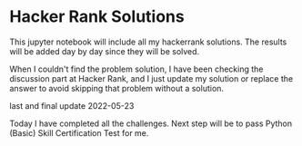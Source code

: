 # Hacker Rank Solutions

This jupyter notebook will include all my hackerrank solutions.
The results will be added day by day since they will be solved.

When I couldn't find the problem solution, I have been checking the discussion part at Hacker Rank, 
and I just update my solution or replace the answer to avoid skipping that problem without a solution.

last and final update 2022-05-23

Today I have completed all the challenges. Next step will be to pass Python (Basic) Skill Certification Test for me. 
